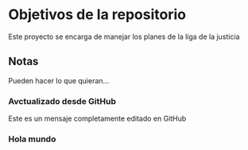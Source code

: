 # Objetivos de la repositorio

Este proyecto se encarga de manejar los planes de la liga de la justicia


## Notas
Pueden hacer lo que quieran...

### Avctualizado desde GitHub
Este es un mensaje completamente editado en GitHub

### Hola mundo
